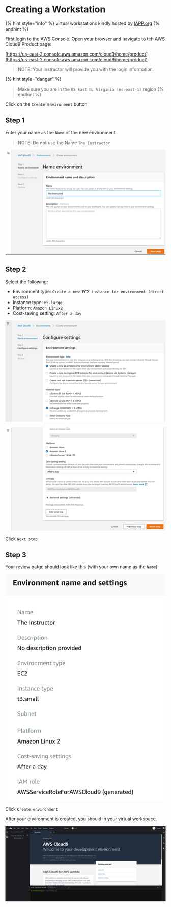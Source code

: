 # Creating a Workstation

{% hint style="info" %}
virtual workstations kindly hosted by [IAPP.org](https://iapp.org/)
{% endhint %}

First login to the AWS Console. Open your browser and navigate to teh AWS Cloud9 Product page:

[https://us-east-2.console.aws.amazon.com/cloud9/home/product](https://us-east-2.console.aws.amazon.com/cloud9/home/product)

> NOTE: Your instructor will provide you with the login information.

{% hint style="danger" %}
> Make sure you are in the `US East N. Virginia (us-east-1)` region
{% endhint %}

Click on the `Create Environment` button

## Step 1

Enter your name as the `Name` of the new environment.

> NOTE: Do not use the Name `The Instructor`

![](../.gitbook/assets/cloud9-01.jpg)

## Step 2

Select the following:

* Environment type: `Create a new EC2 instance for environment (direct access)`
* Instance type: `m5.large`
* Platform: `Amazon Linux2`
* Cost-saving setting: `After a day`

![](../.gitbook/assets/cloud9-02.jpg)

![](../.gitbook/assets/cloud9-03.jpg)

Click `Next step`

## Step 3

Your review pafge should look like this \(with your own name as the `Name`\)

![](../.gitbook/assets/cloud9-04.jpg)

Click `Create environment`

After your environment is created, you should in your virtual workspace.

![](../.gitbook/assets/cloud9-05.jpg)

